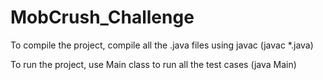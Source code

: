 # MobCrush_Challenge

To compile the project, compile all the .java files using javac (javac *.java)

To run the project, use Main class to run all the test cases (java Main)
